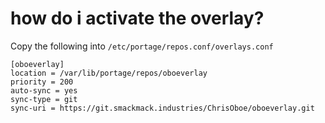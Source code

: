 # how do i activate the overlay?

Copy the following into `/etc/portage/repos.conf/overlays.conf`

```
[oboeverlay]
location = /var/lib/portage/repos/oboeverlay
priority = 200
auto-sync = yes
sync-type = git
sync-uri = https://git.smackmack.industries/ChrisOboe/oboeverlay.git
```
